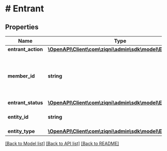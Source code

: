 # # Entrant

## Properties

Name | Type | Description | Notes
------------ | ------------- | ------------- | -------------
**entrant_action** | [**\OpenAPI\Client\com\ziqni\admin\sdk\model\EntrantAction**](EntrantAction.md) |  | [optional]
**member_id** | **string** | Unique member identifier. A member has to exist in the Ziqni database |
**entrant_status** | [**\OpenAPI\Client\com\ziqni\admin\sdk\model\EntrantStatus**](EntrantStatus.md) |  |
**entity_id** | **string** | Unique identifier of the entity | [optional]
**entity_type** | [**\OpenAPI\Client\com\ziqni\admin\sdk\model\EntityType**](EntityType.md) |  | [optional]

[[Back to Model list]](../../README.md#models) [[Back to API list]](../../README.md#endpoints) [[Back to README]](../../README.md)
